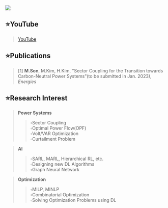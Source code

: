 <!--
<p align="center">
<img src="https://img.shields.io/badge/Python-3776AB?style=flat&logo=Python&logoColor=white"/>
<img src="https://img.shields.io/badge/Pytorch-EE4C2C?style=flat&logo=Pytorch&logoColor=white"/>
<img src="https://img.shields.io/badge/Matlab-blue?style=flat=Pytorch&logoColor=white"/>
<img src="https://img.shields.io/badge/Simulink-orange?style=flat=Pytorch&logoColor=white"/>
</p>



-->
<img src="https://img.shields.io/badge/Python-3776AB?style=flat&logo=Python&logoColor=white"/>




## ⭐YouTube
> <a href="https://www.youtube.com/channel/UC2wGcGfyIlqW2N8MZVKd6SA">YouTube</a> <br/>

## ⭐Publications
> [1] **M.Son**, M.Kim, H.Kim, "Sector Coupling for the Transition towards Carbon-Neutral Power Systems"(to be submitted in Jan. 2023), _Energies_



## ⭐Research Interest
> **Power Systems**
>> ▫️Sector Coupling<br/>
>> ▫️Optimal Power Flow(OPF)<br/>
>> ▫️Volt/VAR Optimization<br/>
>> ▫️Curtailment Problem

> **AI**
>> ▫️SARL, MARL, Hierarchical RL, etc.<br/>
>> ▫️Designing new DL Algorithms<br/>
>> ▫️Graph Neural Network<br/>

> **Optimization**
>> ▫️MILP, MINLP<br/>
>> ▫️Combinatorial Optimization<br/>
>> ▫️Solving Optimization Problems using DL


<!--
**powerflow77/powerflow77** is a ✨ _special_ ✨ repository because its `README.md` (this file) appears on your GitHub profile.


유튜브
> https://www.youtube.com/channel/UC2wGcGfyIlqW2N8MZVKd6SA<br/>

마크다운
https://powerflow77.github.io/

Here are some ideas to get you started:

- 🔭 I’m currently working on ...
- 🌱 I’m currently learning ...
- 👯 I’m looking to collaborate on ...
- 🤔 I’m looking for help with ...
- 💬 Ask me about ...
- 📫 How to reach me: ...
- 😄 Pronouns: ...
- ⚡ Fun fact: ...
-->
